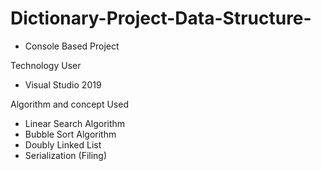 # Dictionary-Project-Data-Structure-

 - Console Based Project

Technology User
 - Visual Studio 2019
 
 Algorithm and concept Used
  - Linear Search Algorithm
  - Bubble Sort Algorithm
  - Doubly Linked List
  - Serialization (Filing)
  
